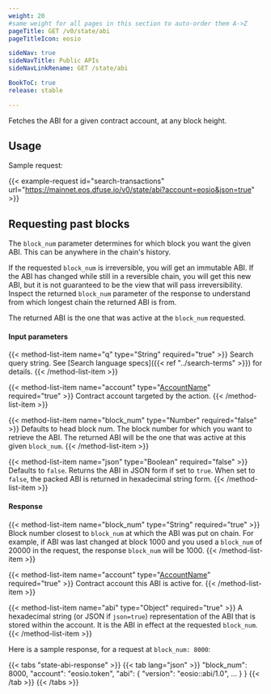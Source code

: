 ```yaml
---
weight: 20
#same weight for all pages in this section to auto-order them A->Z
pageTitle: GET /v0/state/abi
pageTitleIcon: eosio

sideNav: true
sideNavTitle: Public APIs
sideNavLinkRename: GET /state/abi

BookToC: true
release: stable

---
```

Fetches the ABI for a given contract account, at any block height.

## Usage

Sample request:

{{< example-request id="search-transactions" url="https://mainnet.eos.dfuse.io/v0/state/abi?account=eosio&json=true" >}}

## Requesting past blocks

The `block_num` parameter determines for which block you want the given
ABI. This can be anywhere in the chain's history.

If the requested `block_num` is irreversible, you will get an
immutable ABI. If the ABI has changed while still in a reversible
chain, you will get this new ABI, but it is not guaranteed to be the view
that will pass irreversibility. Inspect the returned `block_num` parameter
of the response to understand from which longest chain the returned ABI is from.

The returned ABI is the one that was active at the `block_num` requested.

#### Input parameters

{{< method-list-item name="q" type="String" required="true" >}}
  Search query string. See [Search language specs]({{< ref "../search-terms" >}}) for details.
{{< /method-list-item >}}

{{< method-list-item name="account" type="[AccountName](/eosio/public-apis/reference/types/accountname)" required="true" >}}
  Contract account targeted by the action.
{{< /method-list-item >}}

{{< method-list-item name="block_num" type="Number" required="false" >}}
  Defaults to head block num. The block number for which you want to retrieve the ABI. The returned ABI will be the one that was active at this given `block_num`.
{{< /method-list-item >}}

{{< method-list-item name="json" type="Boolean" required="false" >}}
  Defaults to `false`. Returns the ABI in JSON form if set to `true`. When set to `false`, the packed ABI is returned in hexadecimal string form.
{{< /method-list-item >}}

#### Response

{{< method-list-item name="block_num" type="String" required="true" >}}
  Block number closest to `block_num` at which the ABI was put on chain. For example, if ABI was last changed at block 1000 and you used a `block_num` of 20000 in the request, the response `block_num` will be 1000.
{{< /method-list-item >}}

{{< method-list-item name="account" type="[AccountName](/eosio/public-apis/reference/types/accountname)" required="true" >}}
  Contract account this ABI is active for.
{{< /method-list-item >}}

{{< method-list-item name="abi" type="Object" required="true" >}}
  A hexadecimal string (or JSON if `json=true`) representation of the ABI that is stored within the account. It is the ABI in effect at the requested `block_num`.
{{< /method-list-item >}}

Here is a sample response, for a request at `block_num: 8000`:

{{< tabs "state-abi-response" >}}
{{< tab lang="json" >}}
  "block_num": 8000,
  "account": "eosio.token",
  "abi": {
    "version": "eosio::abi/1.0",
    ...
  }
}
{{< /tab >}}
{{< /tabs >}}
